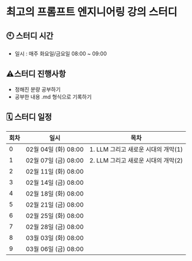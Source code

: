 # 최고의 프롬프트 엔지니어링 강의 스터디

## 🕙 스터디 시간

- 일시 : 매주 화요일/금요일 08:00 ~ 09:00

## ⚠️스터디 진행사항

- 정해진 분량 공부하기
- 공부한 내용 .md 형식으로 기록하기

## 🗓 스터디 일정

| 회차 | 일시                 | 목차            |
| ---- | -------------------- | --------------- |
| 0    | 02월 04일 (화) 08:00  | 1. LLM 그리고 새로운 시대의 개막(1) |
| 1    | 02월 07일 (금) 08:00  | 2. LLM 그리고 새로운 시대의 개막(2)    |
| 2    | 02월 11일 (화) 08:00  |     |
| 3    | 02월 14일 (금) 08:00  |  |
| 4    | 02월 18일 (화) 08:00  |      |
| 5    | 02월 21일 (금) 08:00  |  |
| 6    | 02월 25일 (화) 08:00  |      |
| 7    | 02월 28일 (금) 08:00  |   |
| 8    | 03월 03일 (화) 08:00  |      |
| 9    | 03월 06일 (금) 08:00  |     |
